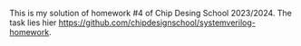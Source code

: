 This is my solution of homework #4 of Chip Desing School 2023/2024. The task lies hier https://github.com/chipdesignschool/systemverilog-homework.
